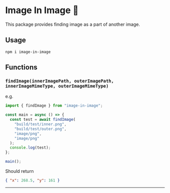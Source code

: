# Image In Image 🔎

This package provides finding image as a part of another image.

## Usage

```
npm i image-in-image
```

## Functions

### `findImage(innerImagePath, outerImagePath, innerImageMimeType, outerImageMimeType)`

e.g.

```js
import { findImage } from "image-in-image";

const main = async () => {
  const test = await findImage(
    "build/test/inner.png",
    "build/test/outer.png",
    "image/png",
    "image/png"
  );
  console.log(test);
};

main();
```

Should return

```json
{ "x": 268.5, "y": 161 }
```

---
